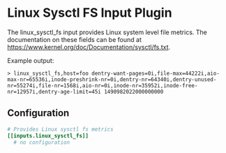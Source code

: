# Linux Sysctl FS Input Plugin

The linux_sysctl_fs input provides Linux system level file metrics. The documentation on these fields can be found at <https://www.kernel.org/doc/Documentation/sysctl/fs.txt>.

Example output:

```shell
> linux_sysctl_fs,host=foo dentry-want-pages=0i,file-max=44222i,aio-max-nr=65536i,inode-preshrink-nr=0i,dentry-nr=64340i,dentry-unused-nr=55274i,file-nr=1568i,aio-nr=0i,inode-nr=35952i,inode-free-nr=12957i,dentry-age-limit=45i 1490982022000000000
```

## Configuration

```toml @sample.conf
# Provides Linux sysctl fs metrics
[[inputs.linux_sysctl_fs]]
  # no configuration
```
